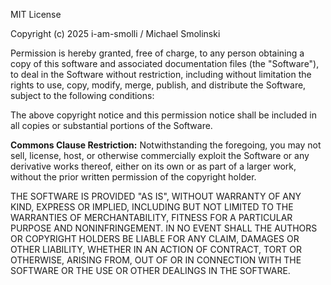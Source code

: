 MIT License

Copyright (c) 2025 i-am-smolli / Michael Smolinski

Permission is hereby granted, free of charge, to any person obtaining a copy
of this software and associated documentation files (the "Software"), to deal
in the Software without restriction, including without limitation the rights
to use, copy, modify, merge, publish, and distribute the Software, subject to
the following conditions:

The above copyright notice and this permission notice shall be included in all
copies or substantial portions of the Software.

**Commons Clause Restriction:**
Notwithstanding the foregoing, you may not sell, license, host, or otherwise commercially exploit the Software or any derivative works thereof, either on its own or as part of a larger work, without the prior written permission of the copyright holder.

THE SOFTWARE IS PROVIDED "AS IS", WITHOUT WARRANTY OF ANY KIND, EXPRESS OR
IMPLIED, INCLUDING BUT NOT LIMITED TO THE WARRANTIES OF MERCHANTABILITY,
FITNESS FOR A PARTICULAR PURPOSE AND NONINFRINGEMENT. IN NO EVENT SHALL THE
AUTHORS OR COPYRIGHT HOLDERS BE LIABLE FOR ANY CLAIM, DAMAGES OR OTHER
LIABILITY, WHETHER IN AN ACTION OF CONTRACT, TORT OR OTHERWISE, ARISING FROM,
OUT OF OR IN CONNECTION WITH THE SOFTWARE OR THE USE OR OTHER DEALINGS IN THE
SOFTWARE.